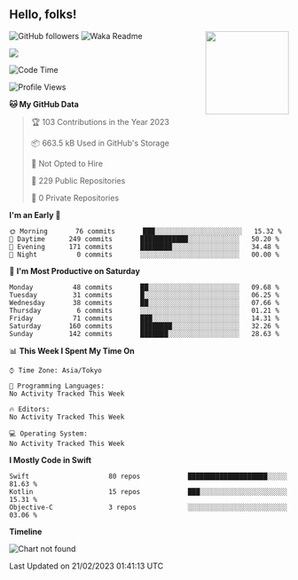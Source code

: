 ## Hello, folks! 

<p>
<img align="right" src="https://media.giphy.com/media/26ufdb3cYKwbRtYVW/giphy.gif" style="max-width:100%;" height="150px">
 
![GitHub followers](https://img.shields.io/github/followers/YamamotoDesu?label=Follow&style=social)
![Waka Readme](https://github.com/YamamotoDesu/YamamotoDesu/workflows/Waka%20Readme/badge.svg)

![](https://github-profile-summary-cards.vercel.app/api/cards/profile-details?username=YamamotoDesu&theme=vue)

<!--START_SECTION:waka-->
![Code Time](http://img.shields.io/badge/Code%20Time-207%20hrs%2025%20mins-blue)

![Profile Views](http://img.shields.io/badge/Profile%20Views-5-blue)

**🐱 My GitHub Data** 

> 🏆 103 Contributions in the Year 2023
 > 
> 📦 663.5 kB Used in GitHub's Storage 
 > 
> 🚫 Not Opted to Hire
 > 
> 📜 229 Public Repositories 
 > 
> 🔑 0 Private Repositories  
 > 
**I'm an Early 🐤** 

```text
🌞 Morning       76 commits       ███░░░░░░░░░░░░░░░░░░░░░░   15.32 % 
🌆 Daytime      249 commits       ████████████░░░░░░░░░░░░░   50.20 % 
🌃 Evening      171 commits       ████████░░░░░░░░░░░░░░░░░   34.48 % 
🌙 Night          0 commits       ░░░░░░░░░░░░░░░░░░░░░░░░░   00.00 % 

```
📅 **I'm Most Productive on Saturday** 

```text
Monday          48 commits       ██░░░░░░░░░░░░░░░░░░░░░░░   09.68 % 
Tuesday         31 commits       █░░░░░░░░░░░░░░░░░░░░░░░░   06.25 % 
Wednesday       38 commits       ██░░░░░░░░░░░░░░░░░░░░░░░   07.66 % 
Thursday         6 commits       ░░░░░░░░░░░░░░░░░░░░░░░░░   01.21 % 
Friday          71 commits       ███░░░░░░░░░░░░░░░░░░░░░░   14.31 % 
Saturday       160 commits       ████████░░░░░░░░░░░░░░░░░   32.26 % 
Sunday         142 commits       ███████░░░░░░░░░░░░░░░░░░   28.63 % 

```


📊 **This Week I Spent My Time On** 

```text
⌚︎ Time Zone: Asia/Tokyo

💬 Programming Languages: 
No Activity Tracked This Week

🔥 Editors: 
No Activity Tracked This Week

💻 Operating System: 
No Activity Tracked This Week

```

**I Mostly Code in Swift** 

```text
Swift                    80 repos            ████████████████████░░░░░   81.63 % 
Kotlin                   15 repos            ███░░░░░░░░░░░░░░░░░░░░░░   15.31 % 
Objective-C              3 repos             ░░░░░░░░░░░░░░░░░░░░░░░░░   03.06 % 

```


**Timeline**

![Chart not found](https://raw.githubusercontent.com/YamamotoDesu/YamamotoDesu/main/charts/bar_graph.png) 


 Last Updated on 21/02/2023 01:41:13 UTC
<!--END_SECTION:waka-->


